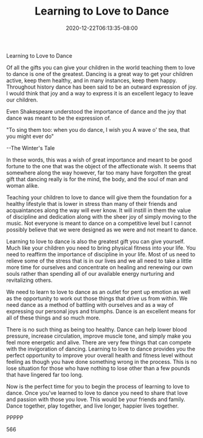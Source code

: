 ﻿---
title: "Learning to Love to Dance"
date: 2020-12-22T06:13:35-08:00
description: "TXT Tips for Web Success"
featured_image: "/images/TXT.jpg"
tags: ["TXT"]
---

Learning to Love to Dance

Of all the gifts you can give your children in the world teaching them to love to dance is one of the greatest. Dancing is a great way to get your children active, keep them healthy, and in many instances, keep them happy. Throughout history dance has been said to be an outward expression of joy. I would think that joy and a way to express it is an excellent legacy to leave our children.

Even Shakespeare understood the importance of dance and the joy that dance was meant to be the expression of.

"To sing them too: when you do dance, I wish you
A wave o' the sea, that you might ever do"

--The Winter's Tale 

In these words, this was a wish of great importance and meant to be good fortune to the one that was the object of the affectionate wish. It seems that somewhere along the way however, far too many have forgotten the great gift that dancing really is for the mind, the body, and the soul of man and woman alike. 

Teaching your children to love to dance will give them the foundation for a healthy lifestyle that is lower in stress than many of their friends and acquaintances along the way will ever know. It will instill in them the value of discipline and dedication along with the sheer joy of simply moving to the music. Not everyone is meant to dance on a competitive level but I cannot possibly believe that we were designed as we were and not meant to dance.

Learning to love to dance is also the greatest gift you can give yourself. Much like your children you need to bring physical fitness into your life. You need to reaffirm the importance of discipline in your life. Most of us need to relieve some of the stress that is in our lives and we all need to take a little more time for ourselves and concentrate on healing and renewing our own souls rather than spending all of our available energy nurturing and revitalizing others. 

We need to learn to love to dance as an outlet for pent up emotion as well as the opportunity to work out those things that drive us from within. We need dance as a method of battling with ourselves and as a way of expressing our personal joys and triumphs. Dance is an excellent means for all of these things and so much more.

There is no such thing as being too healthy. Dance can help lower blood pressure, increase circulation, improve muscle tone, and simply make you feel more energetic and alive. There are very few things that can compete with the invigoration of dancing. Learning to love to dance provides you the perfect opportunity to improve your overall health and fitness level without feeling as though you have done something wrong in the process. This is no lose situation for those who have nothing to lose other than a few pounds that have lingered far too long.

Now is the perfect time for you to begin the process of learning to love to dance. Once you've learned to love to dance you need to share that love and passion with those you love. This would be your friends and family. Dance together, play together, and live longer, happier lives together.

PPPPP

566

